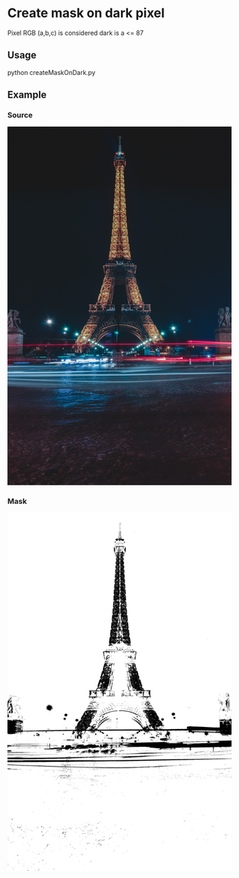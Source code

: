 # Create mask on dark pixel 
Pixel RGB (a,b,c) is considered dark is a <= 87
## Usage
python createMaskOnDark.py <filename>

## Example
### Source
![Source](./im.jpg) 
### Mask
![Mask](./mask_im.jpg.jpg)